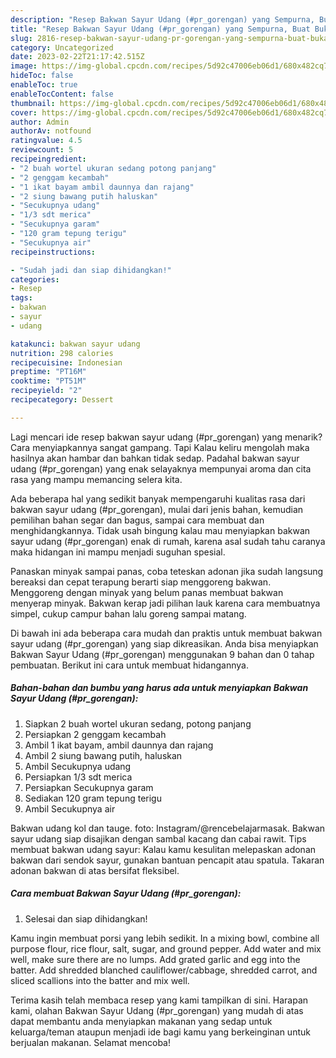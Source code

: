 ```yaml
---
description: "Resep Bakwan Sayur Udang (#pr_gorengan) yang Sempurna, Buat Buka Puasa Enak Banget"
title: "Resep Bakwan Sayur Udang (#pr_gorengan) yang Sempurna, Buat Buka Puasa Enak Banget"
slug: 2816-resep-bakwan-sayur-udang-pr-gorengan-yang-sempurna-buat-buka-puasa-enak-banget
category: Uncategorized
date: 2023-02-22T21:17:42.515Z
image: https://img-global.cpcdn.com/recipes/5d92c47006eb06d1/680x482cq70/bakwan-sayur-udang-pr_gorengan-foto-resep-utama.jpg
hideToc: false
enableToc: true
enableTocContent: false
thumbnail: https://img-global.cpcdn.com/recipes/5d92c47006eb06d1/680x482cq70/bakwan-sayur-udang-pr_gorengan-foto-resep-utama.jpg
cover: https://img-global.cpcdn.com/recipes/5d92c47006eb06d1/680x482cq70/bakwan-sayur-udang-pr_gorengan-foto-resep-utama.jpg
author: Admin
authorAv: notfound
ratingvalue: 4.5
reviewcount: 5
recipeingredient:
- "2 buah wortel ukuran sedang potong panjang"
- "2 genggam kecambah"
- "1 ikat bayam ambil daunnya dan rajang"
- "2 siung bawang putih haluskan"
- "Secukupnya udang"
- "1/3 sdt merica"
- "Secukupnya garam"
- "120 gram tepung terigu"
- "Secukupnya air"
recipeinstructions:

- "Sudah jadi dan siap dihidangkan!"
categories:
- Resep
tags:
- bakwan
- sayur
- udang

katakunci: bakwan sayur udang 
nutrition: 298 calories
recipecuisine: Indonesian
preptime: "PT16M"
cooktime: "PT51M"
recipeyield: "2"
recipecategory: Dessert

---
```



Lagi mencari ide resep bakwan sayur udang (#pr_gorengan) yang menarik? Cara menyiapkannya sangat gampang. Tapi Kalau keliru mengolah maka hasilnya akan hambar dan bahkan tidak sedap. Padahal bakwan sayur udang (#pr_gorengan) yang enak selayaknya mempunyai aroma dan cita rasa yang mampu memancing selera kita.


Ada beberapa hal yang sedikit banyak mempengaruhi kualitas rasa dari bakwan sayur udang (#pr_gorengan), mulai dari jenis bahan, kemudian pemilihan bahan segar dan bagus, sampai cara membuat dan menghidangkannya. Tidak usah bingung kalau mau menyiapkan bakwan sayur udang (#pr_gorengan) enak di rumah, karena asal sudah tahu caranya maka hidangan ini mampu menjadi suguhan spesial.

Panaskan minyak sampai panas, coba teteskan adonan jika sudah langsung bereaksi dan cepat terapung berarti siap menggoreng bakwan. Menggoreng dengan minyak yang belum panas membuat bakwan menyerap minyak. Bakwan kerap jadi pilihan lauk karena cara membuatnya simpel, cukup campur bahan lalu goreng sampai matang.


Di bawah ini ada beberapa cara mudah dan praktis untuk membuat bakwan sayur udang (#pr_gorengan) yang siap dikreasikan. Anda bisa menyiapkan Bakwan Sayur Udang (#pr_gorengan) menggunakan 9 bahan dan 0 tahap pembuatan. Berikut ini cara untuk membuat hidangannya.

<!--inarticleads1-->

##### Bahan-bahan dan bumbu yang harus ada untuk menyiapkan Bakwan Sayur Udang (#pr_gorengan):

1. Siapkan 2 buah wortel ukuran sedang, potong panjang
1. Persiapkan 2 genggam kecambah
1. Ambil 1 ikat bayam, ambil daunnya dan rajang
1. Ambil 2 siung bawang putih, haluskan
1. Ambil Secukupnya udang
1. Persiapkan 1/3 sdt merica
1. Persiapkan Secukupnya garam
1. Sediakan 120 gram tepung terigu
1. Ambil Secukupnya air


Bakwan udang kol dan tauge. foto: Instagram/@rencebelajarmasak. Bakwan sayur udang siap disajikan dengan sambal kacang dan cabai rawit. Tips membuat bakwan udang sayur: Kalau kamu kesulitan melepaskan adonan bakwan dari sendok sayur, gunakan bantuan pencapit atau spatula. Takaran adonan bakwan di atas bersifat fleksibel. 

<!--inarticleads2-->

##### Cara membuat Bakwan Sayur Udang (#pr_gorengan):


1. Selesai dan siap dihidangkan!

Kamu ingin membuat porsi yang lebih sedikit. In a mixing bowl, combine all purpose flour, rice flour, salt, sugar, and ground pepper. Add water and mix well, make sure there are no lumps. Add grated garlic and egg into the batter. Add shredded blanched cauliflower/cabbage, shredded carrot, and sliced scallions into the batter and mix well. 

Terima kasih telah membaca resep yang kami tampilkan di sini. Harapan kami, olahan Bakwan Sayur Udang (#pr_gorengan) yang mudah di atas dapat membantu anda menyiapkan makanan yang sedap untuk keluarga/teman ataupun menjadi ide bagi kamu yang berkeinginan untuk berjualan makanan. Selamat mencoba!
